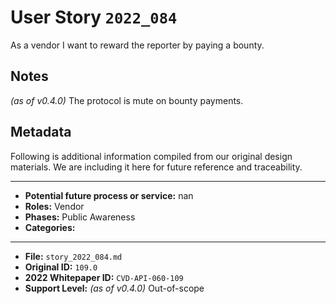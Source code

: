 
# User Story `2022_084` #

<!-- story-start -->As a vendor I want to reward the reporter by paying a bounty.<!-- story-end -->

## Notes ##

*(as of v0.4.0)*
The protocol is mute on bounty payments.

## Metadata ##

Following is additional information compiled from our original design materials.
We are including it here for future reference and traceability.

---

- **Potential future process or service:** nan
- **Roles:** Vendor
- **Phases:** Public Awareness
- **Categories:**

---

- **File:** `story_2022_084.md`
- **Original ID:** `109.0`
- **2022 Whitepaper ID:** `CVD-API-060-109`
- **Support Level:** *(as of v0.4.0)* Out-of-scope

